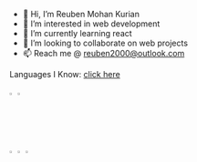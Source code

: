 - 👋 Hi, I’m Reuben Mohan Kurian
- 👀 I’m interested in web development
- 🌱 I’m currently learning react 
- 💞️ I’m looking to collaborate on web projects
- 📫 Reach me @ reuben2000@outlook.com


Languages I Know:
 [click here](www.google.com)


<img src="https://user-images.githubusercontent.com/68062270/174033467-7242495f-979c-4eea-a7d6-cfc7c3a55ad6.png" width=2% height=2%> <img src="https://user-images.githubusercontent.com/68062270/174033471-93e6d8a3-6c21-44ba-8e04-25fb6c1ae652.png" width=2% height=2%>

<img src="https://user-images.githubusercontent.com/68062270/174033476-86f6d9c6-c4ad-4e1b-9648-2cb61e2e28c5.jpg" width=2% height=2%>
<img src="https://user-images.githubusercontent.com/68062270/174033481-1092f1a2-d5f5-45a5-9665-80412f91b7eb.jpg" width=2% height=2%>
<img src="https://user-images.githubusercontent.com/68062270/174033482-efdcd02e-f8e4-4728-9ce2-908f018347c1.jpg" width=2% height=2%>


